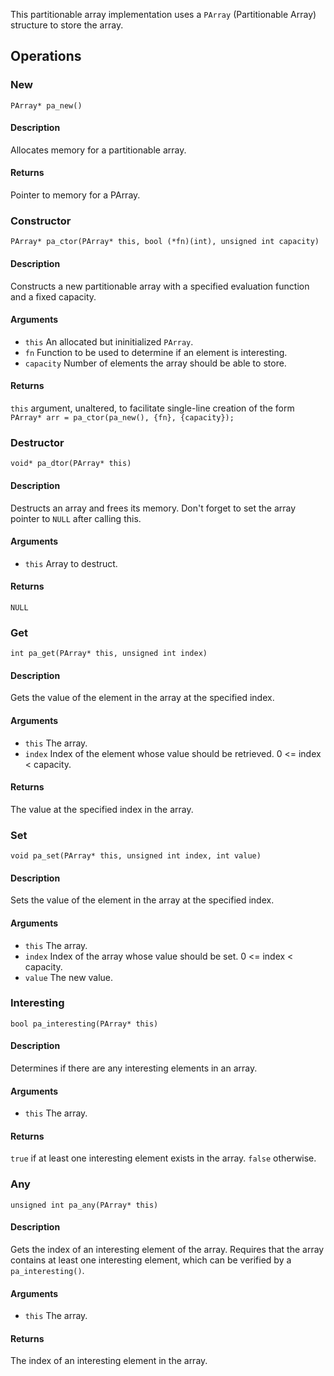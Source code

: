 This partitionable array implementation uses a `PArray` (Partitionable Array) structure to store the array.

## Operations

### New

`PArray* pa_new()`

#### Description

Allocates memory for a partitionable array.

#### Returns

Pointer to memory for a PArray.

### Constructor

`PArray* pa_ctor(PArray* this, bool (*fn)(int), unsigned int capacity)`

#### Description

Constructs a new partitionable array with a specified evaluation function and a fixed capacity.

#### Arguments

- `this` An allocated but ininitialized `PArray`.
- `fn` Function to be used to determine if an element is interesting.
- `capacity` Number of elements the array should be able to store.

#### Returns

`this` argument, unaltered, to facilitate single-line creation of the form `PArray* arr = pa_ctor(pa_new(), {fn}, {capacity});`

### Destructor

`void* pa_dtor(PArray* this)`

#### Description

Destructs an array and frees its memory. Don't forget to set the array pointer to `NULL` after calling this.

#### Arguments

- `this` Array to destruct.

#### Returns

`NULL`

### Get

`int pa_get(PArray* this, unsigned int index)`

#### Description

Gets the value of the element in the array at the specified index.

#### Arguments

- `this` The array.
- `index` Index of the element whose value should be retrieved. 0 <= index < capacity.

#### Returns

The value at the specified index in the array.

### Set

`void pa_set(PArray* this, unsigned int index, int value)`

#### Description

Sets the value of the element in the array at the specified index.

#### Arguments

- `this` The array.
- `index` Index of the array whose value should be set. 0 <= index < capacity.
- `value` The new value.

### Interesting

`bool pa_interesting(PArray* this)`

#### Description

Determines if there are any interesting elements in an array.

#### Arguments

- `this` The array.

#### Returns

`true` if at least one interesting element exists in the array. `false` otherwise.

### Any

`unsigned int pa_any(PArray* this)`

#### Description

Gets the index of an interesting element of the array. Requires that the array contains at least one interesting element, which can be verified by a `pa_interesting()`.

#### Arguments

- `this` The array.

#### Returns

The index of an interesting element in the array.